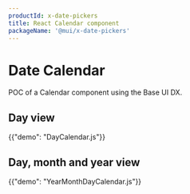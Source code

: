 ```yaml
---
productId: x-date-pickers
title: React Calendar component
packageName: '@mui/x-date-pickers'
---
```


# Date Calendar

<p class="description">POC of a Calendar component using the Base UI DX.</p>

## Day view

{{"demo": "DayCalendar.js"}}

## Day, month and year view

{{"demo": "YearMonthDayCalendar.js"}}
